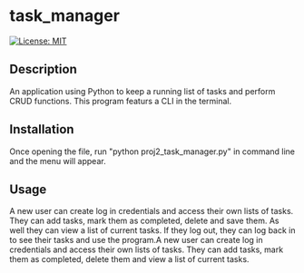# task_manager
[![License: MIT](https://img.shields.io/badge/License-MIT-yellow.svg)](https://opensource.org/licenses/MIT)
## Description
An application using Python to keep a running list of tasks and perform CRUD functions.  This program featurs a CLI in the terminal.
## Installation
Once opening the file, run "python proj2_task_manager.py" in command line and the menu will appear.
## Usage
A new user can create log in credentials and access their own lists of tasks.  They can add tasks, mark them as completed, delete and save them.  As well they can view a list of current tasks.  If they log out, they can log back in to see their tasks and use the program.A new user can create log in credentials and access their own lists of tasks.  They can add tasks, mark them as completed, delete them and view a list of current tasks.
